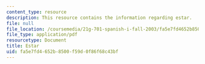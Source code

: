```yaml
---
content_type: resource
description: This resource contains the information regarding estar.
file: null
file_location: /coursemedia/21g-701-spanish-i-fall-2003/fa5e7fd4652b8500f59d0f86f68c43bf_MIT21G_701F03_2verboest.pdf
file_type: application/pdf
resourcetype: Document
title: Estar
uid: fa5e7fd4-652b-8500-f59d-0f86f68c43bf
---
```

